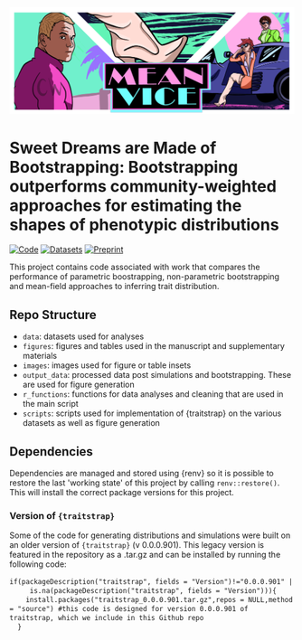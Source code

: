 ![Header](images/Traitstrap_vice.png)

# Sweet Dreams are Made of Bootstrapping: Bootstrapping outperforms community-weighted approaches for estimating the shapes of phenotypic distributions

[![Code](https://img.shields.io/badge/Code-10.5281/zenodo.153650790-orange)](https://zenodo.org/badge/latestdoi/153650790)
[![Datasets](https://img.shields.io/badge/Datasets-10.5281/zenodo.7876647-pink)](https://doi.org/10.5281/zenodo.7876647)
[![Preprint](https://img.shields.io/badge/Preprint-10.22541/au.162196147.76797968/v1-green)](https://doi.org/10.22541/au.162196147.76797968/v1)

This project contains code associated with work that compares the performance of
parametric boostrapping, non-parametric bootstrapping and mean-field approaches
to inferring trait distribution.

## Repo Structure

- `data`: datasets used for analyses
- `figures`: figures and tables used in the manuscript and supplementary
  materials
- `images`: images used for figure or table insets
- `output_data`: processed data post simulations and bootstrapping. These are
  used for figure generation
- `r_functions`: functions for data analyses and cleaning that are used in the
  main script
- `scripts`: scripts used for implementation of {traitstrap} on the various
  datasets as well as figure generation


## Dependencies

Dependencies are managed and stored using {renv} so it is possible to restore
the last 'working state' of this project by calling `renv::restore()`. This will
install the correct package versions for this project.

### Version of `{traitstrap}`

Some of the code for generating distributions and simulations were built on an
older version of `{traitstrap}` (v 0.0.0.901). This legacy version is featured
in the repository as a .tar.gz and can be installed by running the following
code:

```
if(packageDescription("traitstrap", fields = "Version")!="0.0.0.901" |
     is.na(packageDescription("traitstrap", fields = "Version"))){
    install.packages("traitstrap_0.0.0.901.tar.gz",repos = NULL,method = "source") #this code is designed for version 0.0.0.901 of traitstrap, which we include in this Github repo
  }
```
